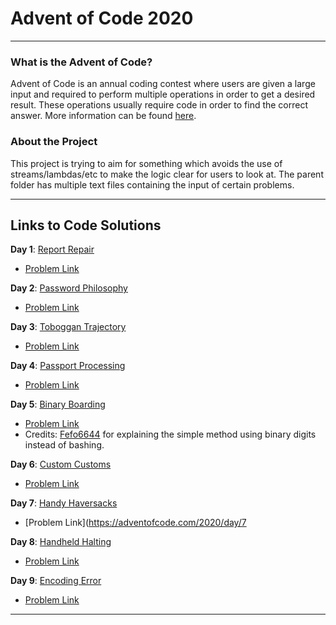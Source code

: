# Advent of Code 2020

---

### What is the Advent of Code?
Advent of Code is an annual coding contest where users are given a large input and required
to perform multiple operations in order to get a desired result. These operations usually
require code in order to find the correct answer. More information can be found
[here](https://adventofcode.com/).

### About the Project
This project is trying to aim for something which avoids the use of streams/lambdas/etc to make the logic
clear for users to look at. The parent folder has multiple text files containing the input of
certain problems.

---

## Links to Code Solutions

**Day 1**: [Report Repair](https://github.com/PulseBeat02/Advent-of-Code-2020/blob/master/src/ReportRepair.java)
- [Problem Link](https://adventofcode.com/2020/day/1)

**Day 2**: [Password Philosophy](https://github.com/PulseBeat02/Advent-of-Code-2020/blob/master/src/PasswordPhilosophy.java)
- [Problem Link](https://adventofcode.com/2020/day/2)

**Day 3**: [Toboggan Trajectory](https://github.com/PulseBeat02/Advent-of-Code-2020/blob/master/src/TobogganTrajectory.java)
- [Problem Link](https://adventofcode.com/2020/day/3)

**Day 4**: [Passport Processing](https://github.com/PulseBeat02/Advent-of-Code-2020/blob/master/src/PassportProcessing.java)
- [Problem Link](https://adventofcode.com/2020/day/4)

**Day 5**: [Binary Boarding](https://github.com/PulseBeat02/Advent-of-Code-2020/blob/master/src/BinaryBoarding.java)
- [Problem Link](https://adventofcode.com/2020/day/5)
- Credits: [Fefo6644](https://github.com/Fefo6644) for explaining the simple method using binary digits instead of bashing.

**Day 6**: [Custom Customs](https://github.com/PulseBeat02/Advent-of-Code-2020/blob/master/src/CustomCustoms.java)
- [Problem Link](https://adventofcode.com/2020/day/6)

**Day 7**: [Handy Haversacks](https://github.com/PulseBeat02/Advent-of-Code-2020/blob/master/src/HandyHaversacks.java)
- [Problem Link](https://adventofcode.com/2020/day/7

**Day 8**: [Handheld Halting](https://github.com/PulseBeat02/Advent-of-Code-2020/blob/master/src/HandheldHalting.java)
- [Problem Link](https://adventofcode.com/2020/day/8)

**Day 9**: [Encoding Error](https://github.com/PulseBeat02/Advent-of-Code-2020/blob/master/src/EncodingError.java)
- [Problem Link](https://adventofcode.com/2020/day/9)

---








